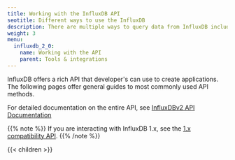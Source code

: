 ```yaml
---
title: Working with the InfluxDB API
seotitle: Different ways to use the InfluxDB
description: There are multiple ways to query data from InfluxDB including the InfluxDB UI, CLI, and API.
weight: 3
menu:
  influxdb_2_0:
    name: Working with the API
    parent: Tools & integrations
---
```


InfluxDB offers a rich API that developer's can use to create applications.
The following pages offer general guides to most commonly used API methods.

For detailed documentation on the entire API, see [InfluxDBv2 API Documentation](/influxdb/v2.0/reference/api/#influxdb-v2-api-documentation)

{{% note %}}
If you are interacting with InfluxDB 1.x, see the [1.x compatibility API](/influxdb/v2.0/reference/api/influxdb-1x/).
{{% /note %}}

{{< children >}}



